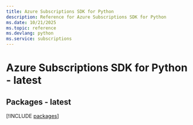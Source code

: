 ```yaml
---
title: Azure Subscriptions SDK for Python
description: Reference for Azure Subscriptions SDK for Python
ms.date: 10/21/2025
ms.topic: reference
ms.devlang: python
ms.service: subscriptions
---
```

# Azure Subscriptions SDK for Python - latest
## Packages - latest
[!INCLUDE [packages](subscriptions-index.md)]